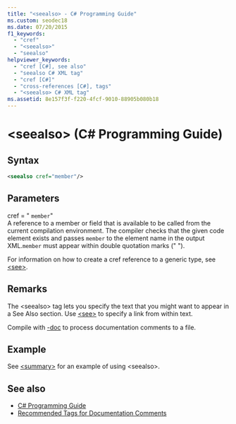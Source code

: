```yaml
---
title: "<seealso> - C# Programming Guide"
ms.custom: seodec18
ms.date: 07/20/2015
f1_keywords: 
  - "cref"
  - "<seealso>"
  - "seealso"
helpviewer_keywords: 
  - "cref [C#], see also"
  - "seealso C# XML tag"
  - "cref [C#]"
  - "cross-references [C#], tags"
  - "<seealso> C# XML tag"
ms.assetid: 8e157f3f-f220-4fcf-9010-88905b080b18
---
```

# \<seealso> (C# Programming Guide)
## Syntax  
  
```xml  
<seealso cref="member"/>  
```  
  
## Parameters  
 cref = " `member`"  
 A reference to a member or field that is available to be called from the current compilation environment. The compiler checks that the given code element exists and passes `member` to the element name in the output XML.`member` must appear within double quotation marks (" ").  
  
 For information on how to create a cref reference to a generic type, see [\<see>](./see.md).  
  
## Remarks  
 The \<seealso> tag lets you specify the text that you might want to appear in a See Also section. Use [\<see>](./see.md) to specify a link from within text.  
  
 Compile with [-doc](../../language-reference/compiler-options/doc-compiler-option.md) to process documentation comments to a file.  
  
## Example  
 See [\<summary>](./summary.md) for an example of using \<seealso>.  
  
## See also

- [C# Programming Guide](../index.md)
- [Recommended Tags for Documentation Comments](./recommended-tags-for-documentation-comments.md)
